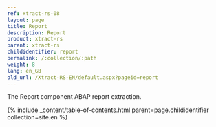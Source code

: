 ```yaml
---
ref: xtract-rs-08
layout: page
title: Report
description: Report
product: xtract-rs
parent: xtract-rs
childidentifier: report
permalink: /:collection/:path
weight: 8
lang: en_GB
old_url: /Xtract-RS-EN/default.aspx?pageid=report
---
```


The Report component ABAP report extraction.

{% include _content/table-of-contents.html parent=page.childidentifier collection=site.en %}